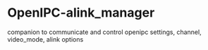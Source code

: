 # OpenIPC-alink_manager
companion to communicate and control openipc settings, channel, video_mode, alink options

